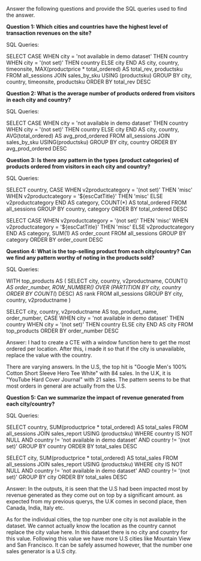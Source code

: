 Answer the following questions and provide the SQL queries used to find the answer.

**Question 1: Which cities and countries have the highest level of transaction revenues on the site?**

SQL Queries:

SELECT
CASE
WHEN city = 'not available in demo dataset' THEN country
WHEN city = '(not set)' THEN country
ELSE city
END AS city, country, timeonsite, MAX(productprice * total_ordered) AS total_rev, productsku
FROM all_sessions
JOIN sales_by_sku USING (productsku)
GROUP BY city, country, timeonsite, productsku
ORDER BY total_rev DESC

<!-- Answer: The cities with most transaction revenue on site are Chicago, Mountain View, San Francisco, London, etc. The countries with the most transaction revenue on site are the U.S and U.K countries. -->

**Question 2: What is the average number of products ordered from visitors in each city and country?**

SQL Queries:

SELECT
CASE
WHEN city = 'not available in demo dataset' THEN country
WHEN city = '(not set)' THEN country
ELSE city
END AS city, country, AVG(total_ordered) AS avg_prod_ordered
FROM all_sessions
JOIN sales_by_sku
USING(productsku)
GROUP BY city, country
ORDER BY avg_prod_ordered DESC

<!-- Answer: Saudi Arabia, Czechia, and U.S had the most average products ordered. -->

**Question 3: Is there any pattern in the types (product categories) of products ordered from visitors in each city and country?**

SQL Queries:

<!-- This query finds the result by location -->

SELECT country,
CASE
WHEN v2productcategory = '(not set)' THEN 'misc'
WHEN v2productcategory = '${escCatTitle}' THEN 'misc'
ELSE v2productcategory
END AS category, COUNT(*) AS total_ordered
FROM all_sessions
GROUP BY country, category
ORDER BY total_ordered DESC

<!-- This query finds the total overall order count by category -->

SELECT
CASE
WHEN v2productcategory = '(not set)' THEN 'misc'
WHEN v2productcategory = '${escCatTitle}' THEN 'misc'
ELSE v2productcategory
END AS category,
SUM(1) AS order_count
FROM all_sessions
GROUP BY category
ORDER BY order_count DESC

<!-- Answer: As seen in the outputs, the U.S has many orders across many categories of products. The most ordered category for the U.S would be in the "Home/Apparel/Men's/Men's-T-Shirts/" category. However, the most ordered category across all products is "Home/Shop by Brand/YouTube/". -->

**Question 4: What is the top-selling product from each city/country? Can we find any pattern worthy of noting in the products sold?**

SQL Queries:

WITH top_products AS (
SELECT city, country, v2productname,
COUNT(_) AS order_number,
ROW_NUMBER() OVER (PARTITION BY city, country ORDER BY COUNT(_) DESC) AS rank
FROM all_sessions
GROUP BY city, country, v2productname
)

SELECT city, country, v2productname AS top_product_name, order_number,
CASE
WHEN city = 'not available in demo dataset' THEN country
WHEN city = '(not set)' THEN country
ELSE city
END AS city
FROM top_products
ORDER BY order_number DESC

Answer: I had to create a CTE with a window function here to get the most ordered per location. After this, i made it so that if the city is unavailable, replace the value with the country.

There are varying answers. In the U.S, the top hit is "Google Men's 100% Cotton Short Sleeve Hero Tee White" with 84 sales. In the U.K, it is "YouTube Hard Cover Journal" with 21 sales. The pattern seems to be that most orders in general are actually from the U.S.

**Question 5: Can we summarize the impact of revenue generated from each city/country?**

SQL Queries: 

<!-- This query groups sales by country -->

SELECT country, SUM(productprice * total_ordered) AS total_sales
FROM all_sessions
JOIN sales_report USING (productsku)
WHERE country IS NOT NULL AND country != 'not available in demo dataset' AND country != '(not set)'
GROUP BY country
ORDER BY total_sales DESC

<!-- This query groups sales by city -->

SELECT city, SUM(productprice * total_ordered) AS total_sales
FROM all_sessions
JOIN sales_report USING (productsku)
WHERE city IS NOT NULL AND country != 'not available in demo dataset' AND country != '(not set)'
GROUP BY city
ORDER BY total_sales DESC


Answer: In the outputs, it is seen that the U.S had been impacted most by revenue generated as they come out on top by a significant amount. as expected from my previous querys, the U.K comes in second place, then Canada, India, Italy etc.

As for the individual cities, the top number one city is not avaliable in the dataset. We cannot actually know the location as the country cannot replace the city value here. In this dataset there is no city and country for this value. Following this value we have more U.S cities like Mountain View and San Francisco. It can be safely assumed however, that the number one sales generator is a U.S city.
